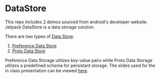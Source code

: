 # DataStore 

This repo includes 2 demos sourced from android's developer website. Jetpack DataStore is a data storage solution. 

There are two types of [Data Store](https://developer.android.com/topic/libraries/architecture/datastore): 

1) [Preference Data Store](https://developer.android.com/codelabs/android-preferences-datastore#0)
2) [Proto Data Store](https://developer.android.com/codelabs/android-proto-datastore#0)

Preference Data Storage utilizes key-value pairs while Proto Data Storage utilizes a predefined schema for persistant storage. The slides used for the in class presentation can be viewed [here](https://docs.google.com/presentation/d/14B-5JS2NP7iaBWnPWHnhpEy_VpLOajQBkhsaWLcSS-U/edit#slide=id.g123eb7d1ce5_0_163).
